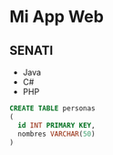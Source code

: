 # Mi App Web #
## SENATI ##

* Java
* C#
* PHP

```sql
CREATE TABLE personas
(
  id INT PRIMARY KEY,
  nombres VARCHAR(50)  
)
```
